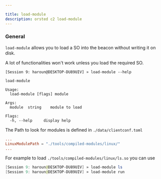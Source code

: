 ```yaml
---

title: load-module
description: orsted c2 load-module
---
```


### General


`load-module` allows you to load a SO into the beacon without writing it on disk.

A lot of functionalities won't work unless you load the required SO.

```
[Session 9: haroun@DESKTOP-DU89UIV] » load-module --help

load-module

Usage:
  load-module [flags] module

Args:
  module  string    module to load

Flags:
  -h, --help     display help
```


The Path to look for modules is defined in `./data/clientconf.toml`

```toml
...
LinuxModulePath = "./tools/compiled-modules/linux/"
...
```

For example to load `./tools/compiled-modules/linux/ls.so` you can use

```powershell
[Session 9: haroun@DESKTOP-DU89UIV] » load-module ls
[Session 9: haroun@DESKTOP-DU89UIV] » load-module run
```
